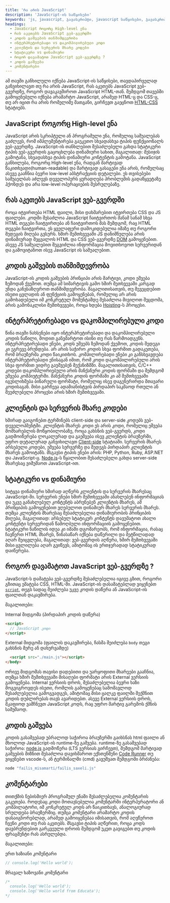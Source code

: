 ```yaml
---
title: 'რა არის JavaScript'
description: 'JavaScript-ის საწყისები'
keywords: 'js, javascript, ჯავასკრიპტი, javascript საწყისები, ჯავასკრიპტის საწყისები, javascript high-level, ინტერპრეტირებადი, დაკომპილირებული, კლიენტი და სერვერი, სტატიკური vs დინამიური'
headings:
  - JavaScript როგორც High-level ენა
  - რას აკეთებს JavaScript ვებ-გვერდში
  - კოდის გაშვების თანმიმდევრობა
  - ინტერპრეტირებადი vs დაკომპილირებული კოდი
  - კლიენტის და სერვერის მხარე კოდები
  - სტატიკური vs დინამიური
  - როგორ დავამატოთ JavaScript ვებ-გვერდზე ?
  - კოდის გაშვება
  - კომენტარები
---
```


ამ თავში განხილული იქნება JavaScript-ის საწყისები, თავდაპირველად განვიხილავთ თუ რა არის JavaScript, რას აკეთებს JavaScript ვებ-გვერდზე, როგორ დავაკავშიროთ JavaScript HTML-თან. შემდგომ თავებში გამოყენებული იქნება არამარტო JavaScript, არამედ HTML-ც და CSS-ც, თუ არ იცით რა არის რომელიმე მათგანი, გირჩევთ გაეცნოთ [HTML-CSS](./guides/html-css/introduction) სტატიებს.

## JavaScript როგორც High-level ენა

JavaScript არის სკრიპტული ან პროგრამული ენა, რომელიც საშუალებას გაძლევს, რომ იმპლემენტირება გაუკეთო სხვადასხვა ტიპის ფუნქციონალს ვებ-გვერდზე. JavaScript-ის თანხლებით შესაძლებელი გახდა სტატიკური ტიპის ვებ-გვერდის გაცოცხლება დინამიური სახით, მაგალითად: მესიჯის გამოტანა, სხვადასხვა ტიპის დინამიური კონტენტის გამოტანა. JavaScript განხილება, როგორც High-level ენა, რადგან მარტივად წაკითხვადი(human-readable) და მარტივად გასაგები ენა არის, რომელსაც ასევე გააჩნია ბევრი low-level აბსტრაქციის დეტალები. ეს თვისებები საშუაელბას აძლევს დეველოპერს ყურადღება პრობლემის გადაწყვეტაზე ჰქონდეს და არა low-level ოპერაციების შესრულებაზე.

## რას აკეთებს JavaScript ვებ-გვერდში

როცა იტვირთება HTML ფაილი, მისი დახმარებით იტვირთება CSS და JS ფაილები. კოდში შესაძლოა JavaScript ჩაიტვირთოს მანამ სანამ სხვა HTML თეგები ჩაიტვირთება ან ჩაიტვირთოს მას შემდგომ, რაც HTML თეგები ჩაიტვირთა, ეს ყველაფერი დამოკიდებულია იმაზე თუ როგორი შედეგის მიღება გვსურს. ხშირ შემთხვევაში JS დანიშნულება არის დინამიურად შეცვალოს HTML და CSS ვებ-გვერდზე [DOM](./referenecs/javascript/dom) გამოყენებით. ასევე JS საშუალებით შეგვიძლია ინფორმაცია მოვითხოვოთ სერვერიდან და გამოვიტანოთ ისევ JavaScript ის საშუალებით.

## კოდის გაშვების თანმიმდევრობა

JavaScript-ის კოდის გაშვების პრინციპი არის მარტივი, კოდი ეშვება ზემოდან ქვემოთ. თუმცა ამ სიმარტივის გამო ხშირ შეთხვევაში კარგად უნდა განვსაზღვროთ თანმიმდევრობა. მაგალითისათვის, თუ შევეცდებით ისეთი ცვლადის ან ფუნქციის გამოყენებას, რომელიც არ არის გამოხადებული იმ კონკრეტულ მომენტამდე შესაძლოა მივიღოთ შეცდომა, არის გამონაკლისი შემთხვევები, როცა ხდება [Hoisting](./refrences/javascript/hoisting)-ს პროცესი.

## ინტერპრეტირებადი vs დაკომპილირებული კოდი

წინა თავში ნახსენები იყო ინტერპრეტირებადი და დაკომპილირებული კოდის ნაწილი, მოდით განვმარტოთ ისინი თუ რას წარმოადგენს. ინტერპრეტირებადი ენები, კოდს უშვებს ზემოდან ქვემოთ, კოდის შედეგი კი ეგრევე ბრუნდება. არ არის საჭირო კოდის სხვა ფორმით გადაკეთება, რომ ბრაუზერმა კოდი წაიკითხოს. კომპილირებადი ენები კი განსხვავდება ინტერპრეტირებადი ენისაგან იმით, რომ კოდი დაკომპილირებული არის სხვა ფორმით ვიდრე გაუშვებენ მექანიზმში. მაგალითისათვის, C/C++ კოდები დაკომპლირიებული არის მანქანური კოდის ფორმაში და შემდგომ ეშვება კომპიუტერში. მანქანური კოდის ფორმაში კი ამ შემთხვევაში იგუსლიხმება ბინარული ფორმატი, რომელიც ისევ დაგენერირდა მთავარი კოდისაგან. მისი გარჩევა ადამიანისტვის პირდაპირ საკმაოდ რთული ან შეუძლებელი პროცესი არის ხშირ შემთხვევაში.

## კლიენტის და სერვერის მხარე კოდები

ხშირად გაიგონებთ ტერმინებს client-side და server-side კოდებს ვებ-დეველოპმენტში. კლიენტის მხარეს კოდი ეს არის კოდი, რომელიც ეშვება მომხარებლის მოწყობილობაზე, როცა გახსნის ვებ-გვერდს, კოდი გადმოიწერება ლოკალურად და გაეშვება ისევ კლიენტის ბრაუზერში, უფრო დეტალურად განვიხილავთ [Client-side](./references/javascript/client-side) სტატიაში. სერვერის მხარეს არსებული კოდები, ეშვება სერვერზე და შედეგს პირდაპირ კლიენტის მხარეს გამოიტანს. მსგავსი ტიპის ენები არის: PHP, Python, Ruby, ASP.NET და JavaScript-ც. [Node.js](./references/javascript/node.js)-ს წყალობით შესაძლებელი გახდა server-side მხარესაც ვიმუშაოთ JavaScript-ით.

## სტატიკური vs დინამიური

სიტყვა დინამიური ხშირად აღწერს კლიენტის და სერვერის მხარესაც JavaScript-ში. სერვერის ენები ხშირ შემთხვევაში ანახლებენ ინფორმაციას და უკვე განახლებულ კონტენტს აბრუნებენ კლიენტის მხარეს, ამ პრინციპის გამოყენებით ვღებულოთ დინამიურ მხარეს სერვერის მხარეს. თუმცა კლიენტის მხარესაც შესაძლებელია დინამიურობის პრინციპის მიღება, მაგალითად: არსებულ სტატიკურ კონტენტს დავუმატოთ ახალი კონტენტი სერვერიდან წამოღბული ინფორმაციის გამოყენებით. სტატიკური ნაწილის იდეა კი იმაში დგომარეობს, რომ ინფორმაცია, რასაც ჩავწერთ HTML მხარეს, წინასაწარ იქნება დაწერილი და მეტწილადად აღარ შეიცვლება, მაგალითად: ვებ-გვერდის აღწერა, ხშირ შემთხვევაში მისი ცვლილება აღარ გვიწევს, ამიტომაც ის ერთჯერადად სტატიკურად დაიწერება.

## როგორ დავამატოთ JavaScript ვებ-გვერდზე ?

JavaScript-ს დამატება ვებ-გვერდზე შესაძლებელია იგივე გზით, როგორი გზითაც ემატება CSS, HTML-ში. JavaScript-ის დასამატებლად ვიყენებთ [`script`](./references/html/script), თეგს სადაც შეიძლება უკვე კოდის დაწერა ან JavaScript-ის ფაილთან დაკავშირება.

მაგალითები:

Internal მიდგომა (პირდაპირ კოდის დაწერა)

```html
<script>
  // JavaScript კოდი
</script>
```

External მიდგომა (ფაილის დაკავშირება, ჩასმა შეიძლება `body` თეგი გახსნის მერე ან დახურვამდე)

```html
  <script src="./main.js"></script>
</body>
```

ორივე მიდგომას თავისი დადებითი და უარყოფითი მხარეები გააჩნია, თუმცა ხშირ შემთხვევაში მისაღები ფორმატი არის External ვერსიის გამოყენება. Internal ვერსიის დროს, შესაძლებელია ბევრი ხაზი მოგვიგროვდეს ისეთი, რომლის გამოყენებაც სამომავლოდ შესაძლებელია გამოგვადგეს, ამიტომაც მისი ცალკე ფაილში შექმნით კოდის დუბლირებას თავს ავარიდებთ. ასევე External ვერსიის დროს, მკაფიოდ ვამჩნევთ JavaScript კოდს, რაც უფრო მარტივ გარემოს ქმნის სამუშაოდ.

## კოდის გაშვება

კოდის გასაშვებად უბრალოდ საჭიროა ბრაუზერში გაიხსნას html ფაილი ან მხოლოდ JavaScript-ის runtime-ზე გაშვება. runtime-ზე გასაშვებად საჭიროა: [node.js](https://nodejs.org/en) გადმოწერა (LTS ვერსიას გირჩევთ), შემდგომ მარტივად გაშვების მიზნით შესაძლოა დავიხმაროთ ექსთენშენი [Code Runner](https://marketplace.visualstudio.com/items?itemName=formulahendry.code-runner) თუ ვიყენებთ vscode-ს, ან ტერმინალში (cmd) გავუშვათ შემდგომი ბრძანება:

```sh
node "failis_misamarti/failis_saxeli.js"
```

## კომენტარები

თითქმის ნებისმიერ პროგრამულ ენაში შესაძლებელია კომენტარის გაკეთება. როდესაც კოდი მოთავსებულია კომენტარში ინტერპერატორი ან კომპილატორი, იმ კონკრეტულ კოდს არ წაიკითხავს, ანალოგიურად სრულდება ბრაუზერშიც. თუმცა კომენტარი არამარტო კოდის დასაიგნორებლად, არამედ გამოიყენებაა იმისათვის, რომ აღვწეროთ ჩვენი კოდი თუ რას აკეთებს. მსგავსი ტიპის აღწერით, როცა კოდს დავბრუნდებით გარკვეული დროის შემდგომ უკეთ გავიგებთ თუ კოდის ფრაგმენტი რას ასრულებდა.

მაგალითები:

ერთ ხაზიანი კომენტარი

```js
// console.log('Hello world');
```

მრავალ ხაზოვანი კომენტარი

```js
/*
  console.log('Hello world');
  console.log('Hello world from Educata');
*/
```
